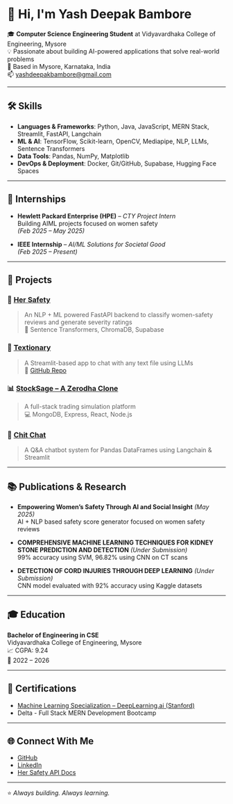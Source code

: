# 👋 Hi, I'm Yash Deepak Bambore

🎓 **Computer Science Engineering Student** at Vidyavardhaka College of Engineering, Mysore  
💡 Passionate about building AI-powered applications that solve real-world problems  
📍 Based in Mysore, Karnataka, India  
📫 yashdeepakbambore@gmail.com  

---

## 🛠️ Skills

- **Languages & Frameworks**: Python, Java, JavaScript, MERN Stack, Streamlit, FastAPI, Langchain  
- **ML & AI**: TensorFlow, Scikit-learn, OpenCV, Mediapipe, NLP, LLMs, Sentence Transformers  
- **Data Tools**: Pandas, NumPy, Matplotlib  
- **DevOps & Deployment**: Docker, Git/GitHub, Supabase, Hugging Face Spaces  

---

## 🧠 Internships

- **Hewlett Packard Enterprise (HPE)** – *CTY Project Intern*  
  Building AIML projects focused on women safety  
  *(Feb 2025 – May 2025)*

- **IEEE Internship** – *AI/ML Solutions for Societal Good*  
  *(Feb 2025 – Present)*

---

## 🚀 Projects

### 🔐 [Her Safety](https://yashdb18-hersafety.hf.space/docs#/)
> An NLP + ML powered FastAPI backend to classify women-safety reviews and generate severity ratings  
> 🧠 Sentence Transformers, ChromaDB, Supabase

### 📘 [Textionary](https://textionary.onrender.com/)
> A Streamlit-based app to chat with any text file using LLMs  
> 📂 [GitHub Repo](https://github.com/18YashDB10/Textionary)

### 📊 [StockSage – A Zerodha Clone](https://github.com/18YashDB10/StockSage---A-Zerodha-clone)
> A full-stack trading simulation platform  
> 💻 MongoDB, Express, React, Node.js

### 🧾 [Chit Chat](https://github.com/18YashDB10/Chit_Chat)
> A Q&A chatbot system for Pandas DataFrames using Langchain & Streamlit

---

## 📚 Publications & Research

- **Empowering Women’s Safety Through AI and Social Insight** *(May 2025)*  
  AI + NLP based safety score generator focused on women safety reviews

- **COMPREHENSIVE MACHINE LEARNING TECHNIQUES FOR KIDNEY STONE PREDICTION AND DETECTION** *(Under Submission)*  
  99% accuracy using SVM, 96.82% using CNN on CT scans

- **DETECTION OF CORD INJURIES THROUGH DEEP LEARNING** *(Under Submission)*  
  CNN model evaluated with 92% accuracy using Kaggle datasets

---

## 🎓 Education

**Bachelor of Engineering in CSE**  
Vidyavardhaka College of Engineering, Mysore  
📈 CGPA: 9.24  
📅 2022 – 2026

---

## 📄 Certifications

- [Machine Learning Specialization – DeepLearning.ai (Stanford)](https://www.coursera.org/account/accomplishments/specialization/BG3DEZTA0H0Y)  
- Delta - Full Stack MERN Development Bootcamp

---

## 🌐 Connect With Me

- [GitHub](https://github.com/18YashDB10)
- [LinkedIn](https://linkedin.com/in/yash-deepak-bambore-97543725a)
- [Her Safety API Docs](https://yashdb18-hersafety.hf.space/docs#/)

---

⭐ *Always building. Always learning.*
